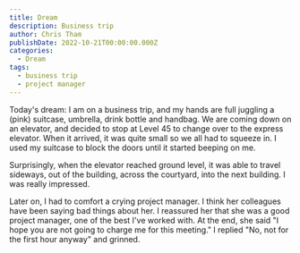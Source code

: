 ```yaml
---
title: Dream
description: Business trip
author: Chris Tham
publishDate: 2022-10-21T00:00:00.000Z
categories:
  - Dream
tags:
  - business trip
  - project manager
---
```


Today's dream: I am on a business trip, and my hands are full juggling a (pink) suitcase, umbrella, drink bottle and handbag. We are coming down on an elevator, and decided to stop at Level 45 to change over to the express elevator. When it arrived, it was quite small so we all had to squeeze in. I used my suitcase to block the doors until it started beeping on me.

Surprisingly, when the elevator reached ground level, it was able to travel sideways, out of the building, across the courtyard, into the next building. I was really impressed.

Later on, I had to comfort a crying project manager. I think her colleagues have been saying bad things about her. I reassured her that she was a good project manager, one of the best I've worked with. At the end, she said "I hope you are not going to charge me for this meeting." I replied "No, not for the first hour anyway" and grinned.
